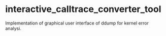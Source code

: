 interactive_calltrace_converter_tool
====================================

Implementation of graphical user interface of ddump for kernel error analysi.
